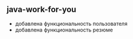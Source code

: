 ## java-work-for-you

* добавлена функциональность пользователя
* добавлена функциональность резюме
